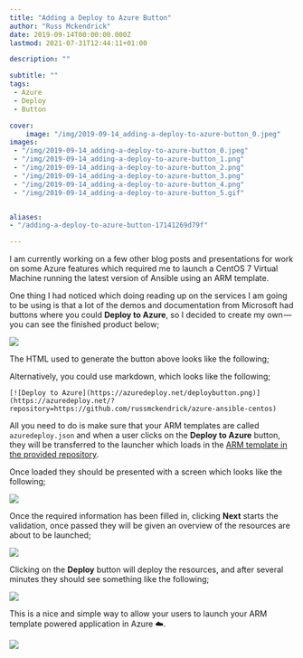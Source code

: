 ```yaml
---
title: "Adding a Deploy to Azure Button"
author: "Russ Mckendrick"
date: 2019-09-14T00:00:00.000Z
lastmod: 2021-07-31T12:44:11+01:00

description: ""

subtitle: ""
tags:
 - Azure
 - Deploy
 - Button

cover:
    image: "/img/2019-09-14_adding-a-deploy-to-azure-button_0.jpeg" 
images:
 - "/img/2019-09-14_adding-a-deploy-to-azure-button_0.jpeg"
 - "/img/2019-09-14_adding-a-deploy-to-azure-button_1.png"
 - "/img/2019-09-14_adding-a-deploy-to-azure-button_2.png"
 - "/img/2019-09-14_adding-a-deploy-to-azure-button_3.png"
 - "/img/2019-09-14_adding-a-deploy-to-azure-button_4.png"
 - "/img/2019-09-14_adding-a-deploy-to-azure-button_5.gif"


aliases:
- "/adding-a-deploy-to-azure-button-17141269d79f"

---
```


I am currently working on a few other blog posts and presentations for work on some Azure features which required me to launch a CentOS 7 Virtual Machine running the latest version of Ansible using an ARM template.

One thing I had noticed which doing reading up on the services I am going to be using is that a lot of the demos and documentation from Microsoft had buttons where you could **Deploy to Azure**, so I decided to create my own — you can see the finished product below;

![](/img/2019-09-14_adding-a-deploy-to-azure-button_1.png)

The HTML used to generate the button above looks like the following;

Alternatively, you could use markdown, which looks like the following;

```
[![Deploy to Azure](https://azuredeploy.net/deploybutton.png)](https://azuredeploy.net/?repository=https://github.com/russmckendrick/azure-ansible-centos)
```

All you need to do is make sure that your ARM templates are called `azuredeploy.json` and when a user clicks on the **Deploy to Azure** button, they will be transferred to the launcher which loads in the [ARM template in the provided repository](https://github.com/russmckendrick/azure-ansible-centos).

Once loaded they should be presented with a screen which looks like the following;

![](/img/2019-09-14_adding-a-deploy-to-azure-button_2.png)

Once the required information has been filled in, clicking **Next** starts the validation, once passed they will be given an overview of the resources are about to be launched;

![](/img/2019-09-14_adding-a-deploy-to-azure-button_3.png)

Clicking on the **Deploy** button will deploy the resources, and after several minutes they should see something like the following;

![](/img/2019-09-14_adding-a-deploy-to-azure-button_4.png)

This is a nice and simple way to allow your users to launch your ARM template powered application in Azure ☁️.

![](/img/2019-09-14_adding-a-deploy-to-azure-button_5.gif)
